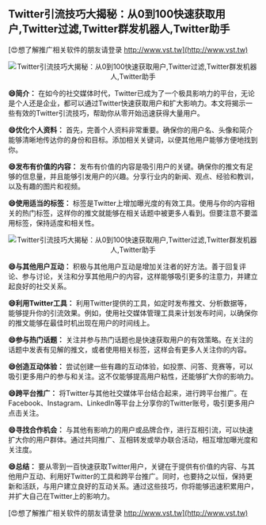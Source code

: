 ## **Twitter引流技巧大揭秘：从0到100快速获取用户,Twitter过滤,Twitter群发机器人,Twitter助手**

[😍想了解推广相关软件的朋友请登录 http://www.vst.tw](http://www.vst.tw)

 <center><img src="https://vst.tw/MP4/tuiguang/png/0.png" alt="Twitter引流技巧大揭秘：从0到100快速获取用户,Twitter过滤,Twitter群发机器人,Twitter助手"></center>

**😄简介：**
在如今的社交媒体时代，Twitter已成为了一个极具影响力的平台，无论是个人还是企业，都可以通过Twitter快速获取用户和扩大影响力。本文将揭示一些有效的Twitter引流技巧，帮助你从零开始迅速获得大量用户。

**😄优化个人资料：**
首先，完善个人资料非常重要。确保你的用户名、头像和简介能够清晰地传达你的身份和目标。添加相关关键词，以便其他用户能够方便地找到你。

**😄发布有价值的内容：**
发布有价值的内容是吸引用户的关键。确保你的推文有足够的信息量，并且能够引发用户的兴趣。分享行业内的新闻、观点、经验和教训，以及有趣的图片和视频。

**😄使用适当的标签：**
标签是Twitter上增加曝光度的有效工具。使用与你的内容相关的热门标签，这样你的推文就能够在相关话题中被更多人看到。但要注意不要滥用标签，保持适度和相关性。

 <center><img src="https://vst.tw/MP4/tuiguang/png/3.png" alt="Twitter引流技巧大揭秘：从0到100快速获取用户,Twitter过滤,Twitter群发机器人,Twitter助手"></center>

**😄与其他用户互动：**
积极与其他用户互动是增加关注者的好方法。善于回复评论、参与讨论，关注和分享其他用户的内容，这样能够吸引更多的注意力，并建立起良好的社交关系。

**😄利用Twitter工具：**
利用Twitter提供的工具，如定时发布推文、分析数据等，能够提升你的引流效果。例如，使用社交媒体管理工具来计划发布时间，以确保你的推文能够在最佳时机出现在用户的时间线上。

**😄参与热门话题：**
关注并参与热门话题也是快速获取用户的有效策略。在关注的话题中发表有见解的推文，或者使用相关标签，这样会有更多人关注你的内容。

**😄创造互动体验：**
尝试创建一些有趣的互动体验，如投票、问答、竞赛等，可以吸引更多用户的参与和关注。这不仅能够提高用户粘性，还能够扩大你的影响力。

**😄跨平台推广：**
将Twitter与其他社交媒体平台结合起来，进行跨平台推广。在Facebook、Instagram、LinkedIn等平台上分享你的Twitter账号，吸引更多用户点击关注。

**😄寻找合作机会：**
与其他有影响力的用户或品牌合作，进行互相引流，可以快速扩大你的用户群体。通过共同推广、互相转发或举办联合活动，相互增加曝光度和关注度。

**😄总结：**
要从零到一百快速获取Twitter用户，关键在于提供有价值的内容、与其他用户互动、利用好Twitter的工具和跨平台推广。同时，也要持之以恒，保持更新和活跃，与用户建立良好的互动关系。通过这些技巧，你将能够迅速积累用户，并扩大自己在Twitter上的影响力。

[😍想了解推广相关软件的朋友请登录 http://www.vst.tw](http://www.vst.tw)



